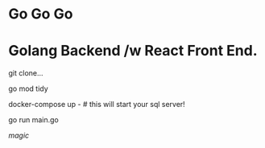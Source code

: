 # Go Go Go
# Golang Backend /w React Front End.

git clone...

go mod tidy

docker-compose up - # this will start your sql server!

go run main.go

*magic*
